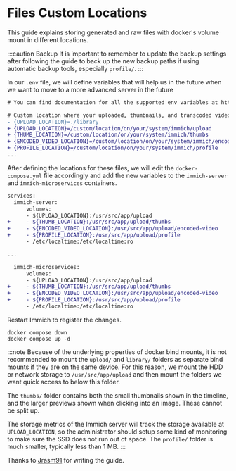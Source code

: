 # Files Custom Locations

This guide explains storing generated and raw files with docker's volume mount in different locations.

:::caution Backup
It is important to remember to update the backup settings after following the guide to back up the new backup paths if using automatic backup tools, especially `profile/`.
:::

In our `.env` file, we will define variables that will help us in the future when we want to move to a more advanced server in the future

```diff title=".env"
# You can find documentation for all the supported env variables at https://immich.app/docs/install/environment-variables

# Custom location where your uploaded, thumbnails, and transcoded video files are stored
- {UPLOAD_LOCATION}=./library
+ {UPLOAD_LOCATION}=/custom/location/on/your/system/immich/upload
+ {THUMB_LOCATION}=/custom/location/on/your/system/immich/thumbs
+ {ENCODED_VIDEO_LOCATION}=/custom/location/on/your/system/immich/encoded-video
+ {PROFILE_LOCATION}=/custom/location/on/your/system/immich/profile
...
```

After defining the locations for these files, we will edit the `docker-compose.yml` file accordingly and add the new variables to the `immich-server` and `immich-microservices` containers.

```diff title="docker-compose.yml"
services:
  immich-server:
      volumes:
      - ${UPLOAD_LOCATION}:/usr/src/app/upload
+     - ${THUMB_LOCATION}:/usr/src/app/upload/thumbs
+     - ${ENCODED_VIDEO_LOCATION}:/usr/src/app/upload/encoded-video
+     - ${PROFILE_LOCATION}:/usr/src/app/upload/profile
      - /etc/localtime:/etc/localtime:ro

...

  immich-microservices:
      volumes:
      - ${UPLOAD_LOCATION}:/usr/src/app/upload
+     - ${THUMB_LOCATION}:/usr/src/app/upload/thumbs
+     - ${ENCODED_VIDEO_LOCATION}:/usr/src/app/upload/encoded-video
+     - ${PROFILE_LOCATION}:/usr/src/app/upload/profile
      - /etc/localtime:/etc/localtime:ro
```

Restart Immich to register the changes.

```
docker compose down
docker compose up -d
```

:::note
Because of the underlying properties of docker bind mounts, it is not recommended to mount the `upload/` and `library/` folders as separate bind mounts if they are on the same device.
For this reason, we mount the HDD or network storage to `/usr/src/app/upload` and then mount the folders we want quick access to below this folder.

The `thumbs/` folder contains both the small thumbnails shown in the timeline, and the larger previews shown when clicking into an image. These cannot be split up.

The storage metrics of the Immich server will track the storage available at `UPLOAD_LOCATION`,
so the administrator should setup some kind of monitoring to make sure the SSD does not run out of space. The `profile/` folder is much smaller, typically less than 1 MB.
:::

Thanks to [Jrasm91](https://github.com/immich-app/immich/discussions/2110#discussioncomment-5477767) for writing the guide.
